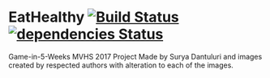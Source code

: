 # EatHealthy [![Build Status](https://travis-ci.org/dantuluri/eathealthy.svg?branch=master)](https://travis-ci.org/dantuluri/eathealthy) [![dependencies Status](https://david-dm.org/dantulurui/eathealthy/status.svg)](https://david-dm.org/dantuluri/eathealthy) 

Game-in-5-Weeks MVHS 2017 Project Made by Surya Dantuluri and images created by respected authors with alteration to each of the images.
